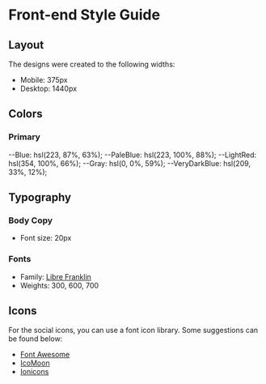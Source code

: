 # Front-end Style Guide

## Layout

The designs were created to the following widths:

- Mobile: 375px
- Desktop: 1440px

## Colors

### Primary

--Blue: hsl(223, 87%, 63%);
--PaleBlue: hsl(223, 100%, 88%);
--LightRed: hsl(354, 100%, 66%);
--Gray: hsl(0, 0%, 59%);
--VeryDarkBlue: hsl(209, 33%, 12%);

## Typography

### Body Copy

- Font size: 20px

### Fonts

- Family: [Libre Franklin](https://fonts.google.com/specimen/Libre+Franklin)
- Weights: 300, 600, 700

## Icons

For the social icons, you can use a font icon library. Some suggestions can be found below:

- [Font Awesome](https://fontawesome.com)
- [IcoMoon](https://icomoon.io)
- [Ionicons](https://ionicons.com)